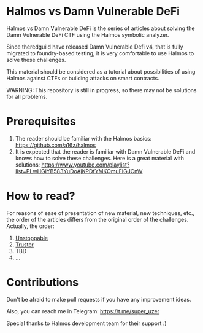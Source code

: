 # Halmos vs Damn Vulnerable DeFi

Halmos vs Damn Vulnerable DeFi is the series of articles about solving the Damn Vulnerable DeFi CTF using the Halmos symbolic analyzer. 

Since theredguild have released Damn Vulnerable Defi v4, that is fully migrated to foundry-based testing, it is very comfortable to use Halmos to solve these challenges.

This material should be considered as a tutorial about possibilities of using Halmos against CTFs or building attacks on smart contracts.

WARNING: This repository is still in progress, so there may not be solutions for all problems.

# Prerequisites
1. The reader should be familiar with the Halmos basics: https://github.com/a16z/halmos
2. It is expected that the reader is familiar with Damn Vulnerable DeFi and knows how to solve these challenges. Here is a great material with solutions: https://www.youtube.com/playlist?list=PLwHGiYB583YuDoAjKPDfYMKOmuFIGJCnW

# How to read?
For reasons of ease of presentation of new material, new techniques, etc., the order of the articles differs from the original order of the challenges. Actually, the order:
1. [Unstoppable](https://github.com/igorganich/damn-vulnerable-defi-halmos/tree/master/test/unstoppable)
2. [Truster](https://github.com/igorganich/damn-vulnerable-defi-halmos/tree/master/test/truster)
3. TBD
4. ...

# Contributions
Don't be afraid to make pull requests if you have any improvement ideas.

Also, you can reach me in Telegram: https://t.me/super_uzer

Special thanks to Halmos development team for their support :)
